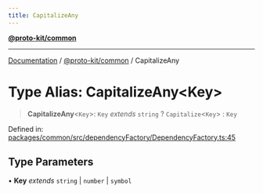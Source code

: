 ```yaml
---
title: CapitalizeAny
---
```


[**@proto-kit/common**](../README.md)

***

[Documentation](../../../README.md) / [@proto-kit/common](../README.md) / CapitalizeAny

# Type Alias: CapitalizeAny\<Key\>

> **CapitalizeAny**\<`Key`\>: `Key` *extends* `string` ? `Capitalize`\<`Key`\> : `Key`

Defined in: [packages/common/src/dependencyFactory/DependencyFactory.ts:45](https://github.com/proto-kit/framework/blob/b953c754e500c62f01fbbd6d09adfb2f5577269d/packages/common/src/dependencyFactory/DependencyFactory.ts#L45)

## Type Parameters

• **Key** *extends* `string` \| `number` \| `symbol`
